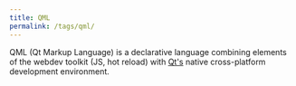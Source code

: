 ```yaml
---
title: QML
permalink: /tags/qml/
---
```


QML (Qt Markup Language) is a declarative language combining elements of the webdev toolkit (JS, hot reload) with [Qt's](/tags/qt) native cross-platform development environment.
